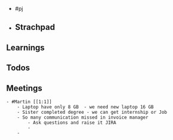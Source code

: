 - #pj
- ## Strachpad
## Learnings
## Todos
## Meetings
	- #Martin [[1:1]]
		- Laptop have only 8 GB  - we need new laptop 16 GB
		- Sister completed degree - we can get internship or Job
		- So many communication missed in invoice manager
			- Ask questions and raise it JIRA
			-
		-